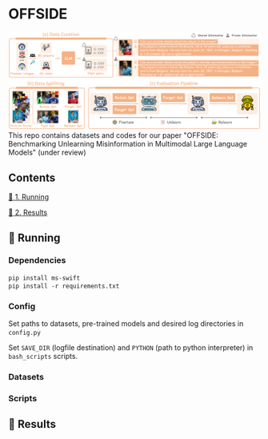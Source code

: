 # OFFSIDE 
![示例图片](./pipeline.png)
This repo contains datasets and codes for our paper "OFFSIDE: Benchmarking Unlearning Misinformation in Multimodal Large Language Models" (under review)

## Contents

[:running: 1. Running](#running)

[:1234: 2. Results](#results)


## <a name="running"/> :running: Running

### Dependencies

```
pip install ms-swift 
pip install -r requirements.txt
```

### Config

Set paths to datasets, pre-trained models and desired log directories in ```config.py```

Set ```SAVE_DIR``` (logfile destination) and ```PYTHON``` (path to python interpreter) in ```bash_scripts``` scripts.

### Datasets


### Scripts


## <a name="results"/> :1234: Results




